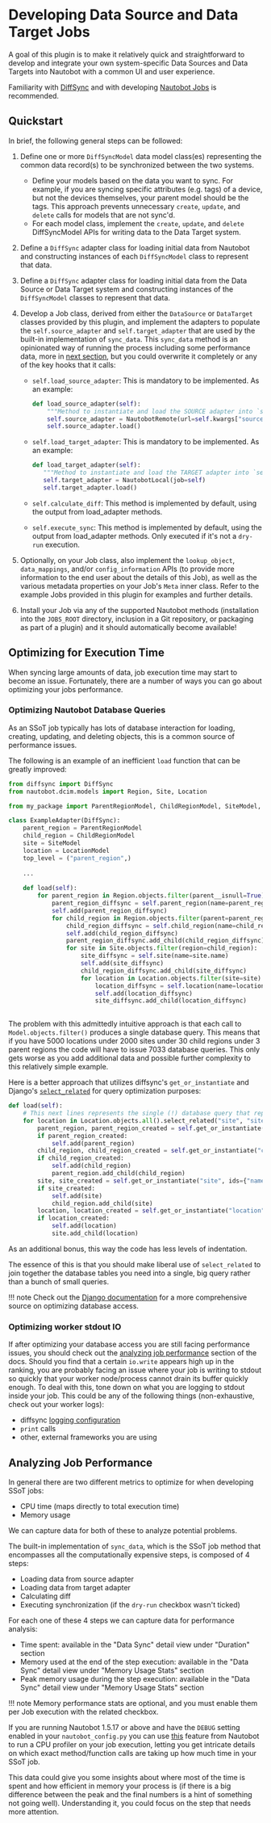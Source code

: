 # Developing Data Source and Data Target Jobs

A goal of this plugin is to make it relatively quick and straightforward to develop and integrate your own system-specific Data Sources and Data Targets into Nautobot with a common UI and user experience.

Familiarity with [DiffSync](https://diffsync.readthedocs.io/en/latest/) and with developing [Nautobot Jobs](https://nautobot.readthedocs.io/en/latest/additional-features/jobs/) is recommended.

## Quickstart

In brief, the following general steps can be followed:

1. Define one or more `DiffSyncModel` data model class(es) representing the common data record(s) to be synchronized between the two systems.

   - Define your models based on the data you want to sync. For example, if you are syncing specific attributes (e.g. tags) of a device, but not the devices themselves, your parent model
     should be the tags. This approach prevents unnecessary `create`, `update`, and `delete` calls for models that are not sync'd.
   - For each model class, implement the `create`, `update`, and `delete` DiffSyncModel APIs for writing data to the Data Target system.

2. Define a `DiffSync` adapter class for loading initial data from Nautobot and constructing instances of each `DiffSyncModel` class to represent that data.
3. Define a `DiffSync` adapter class for loading initial data from the Data Source or Data Target system and constructing instances of the `DiffSyncModel` classes to represent that data.

4. Develop a Job class, derived from either the `DataSource` or `DataTarget` classes provided by this plugin, and implement the adapters to populate the `self.source_adapter` and `self.target_adapter` that are used by the built-in implementation of `sync_data`. This `sync_data` method is an opinionated way of running the process including some performance data, more in [next section](#analyze-job-performance), but you could overwrite it completely or any of the key hooks that it calls:

   - `self.load_source_adapter`: This is mandatory to be implemented. As an example:

     ```python
     def load_source_adapter(self):
         """Method to instantiate and load the SOURCE adapter into `self.source_adapter`."""
         self.source_adapter = NautobotRemote(url=self.kwargs["source_url"], token=self.kwargs["source_token"], job=self)
         self.source_adapter.load()
     ```

   - `self.load_target_adapter`: This is mandatory to be implemented. As an example:

     ```python
     def load_target_adapter(self):
        """Method to instantiate and load the TARGET adapter into `self.target_adapter`."""
        self.target_adapter = NautobotLocal(job=self)
        self.target_adapter.load()
     ```

   - `self.calculate_diff`: This method is implemented by default, using the output from load_adapter methods.

   - `self.execute_sync`: This method is implemented by default, using the output from load_adapter methods. Only executed if it's not a `dry-run` execution.

5. Optionally, on your Job class, also implement the `lookup_object`, `data_mappings`, and/or `config_information` APIs (to provide more information to the end user about the details of this Job), as well as the various metadata properties on your Job's `Meta` inner class. Refer to the example Jobs provided in this plugin for examples and further details.
6. Install your Job via any of the supported Nautobot methods (installation into the `JOBS_ROOT` directory, inclusion in a Git repository, or packaging as part of a plugin) and it should automatically become available!

## Optimizing for Execution Time

When syncing large amounts of data, job execution time may start to become an issue. Fortunately, there are a number of ways you can go about optimizing your jobs performance.

### Optimizing Nautobot Database Queries

As an SSoT job typically has lots of database interaction for loading, creating, updating, and deleting objects, this is a common source of performance issues.

The following is an example of an inefficient `load` function that can be greatly improved:

```python
from diffsync import DiffSync
from nautobot.dcim.models import Region, Site, Location

from my_package import ParentRegionModel, ChildRegionModel, SiteModel, LocationModel

class ExampleAdapter(DiffSync):
    parent_region = ParentRegionModel
    child_region = ChildRegionModel
    site = SiteModel
    location = LocationModel
    top_level = ("parent_region",)
    
    ...
    
    def load(self):
        for parent_region in Region.objects.filter(parent__isnull=True):
            parent_region_diffsync = self.parent_region(name=parent_region.name)
            self.add(parent_region_diffsync)
            for child_region in Region.objects.filter(parent=parent_region):
                child_region_diffsync = self.child_region(name=child_region.name)
                self.add(child_region_diffsync)
                parent_region_diffsync.add_child(child_region_diffsync)
                for site in Site.objects.filter(region=child_region):
                    site_diffsync = self.site(name=site.name)
                    self.add(site_diffsync)
                    child_region_diffsync.add_child(site_diffsync)
                    for location in Location.objects.filter(site=site):
                        location_diffsync = self.location(name=location.name)
                        self.add(location_diffsync)
                        site_diffsync.add_child(location_diffsync)
        
```

The problem with this admittedly intuitive approach is that each call to `Model.objects.filter()` produces a single database query. This means that if you have 5000 locations under 2000 sites under 30 child regions under 3 parent regions the code will have to issue 7033 database queries. This only gets worse as you add additional data and possible further complexity to this relatively simple example.

Here is a better approach that utilizes diffsync's `get_or_instantiate` and Django's [`select_related`](https://docs.djangoproject.com/en/3.2/ref/models/querysets/#select-related) for query optimization purposes:

```python
def load(self):
    # This next lines represents the single (!) database query that replaces the 7033 from the previous example
    for location in Location.objects.all().select_related("site", "site__region", "site__region__parent"):
        parent_region, parent_region_created = self.get_or_instantiate("parent_region", ids={"name": location.site.region.parent.name})
        if parent_region_created:
            self.add(parent_region)
        child_region, child_region_created = self.get_or_instantiate("child_region", ids={"name": location.site.region.parent})
        if child_region_created:
            self.add(child_region)
            parent_region.add_child(child_region)
        site, site_created = self.get_or_instantiate("site", ids={"name": location.site.name})
        if site_created:
            self.add(site)
            child_region.add_child(site)
        location, location_created = self.get_or_instantiate("location", ids={"name": location.name})
        if location_created:
            self.add(location)
            site.add_child(location)
```

As an additional bonus, this way the code has less levels of indentation.

The essence of this is that you should make liberal use of `select_related` to join together the database tables you need into a single, big query rather than a bunch of small queries.

!!! note
    Check out the [Django documentation](https://docs.djangoproject.com/en/3.2/topics/db/optimization/) for a more comprehensive source on optimizing database access.

### Optimizing worker stdout IO

If after optimizing your database access you are still facing performance issues, you should check out the [analyzing job performance](#analyzing-job-performance) section of the docs. Should you find that a certain `io.write` appears high up in the ranking, you are probably facing an issue where your job is writing to stdout so quickly that your worker node/process cannot drain its buffer quickly enough. To deal with this, tone down on what you are logging to stdout inside your job. This could be any of the following things (non-exhaustive, check out your worker logs):

- diffsync [logging configuration](https://diffsync.readthedocs.io/en/latest/api/diffsync.logging.html?highlight=logging)
- `print` calls
- other, external frameworks you are using

## Analyzing Job Performance

In general there are two different metrics to optimize for when developing SSoT jobs:

- CPU time (maps directly to total execution time)
- Memory usage

We can capture data for both of these to analyze potential problems.

The built-in implementation of `sync_data`, which is the SSoT job method that encompasses all the computationally expensive steps, is composed of 4 steps:

- Loading data from source adapter
- Loading data from target adapter
- Calculating diff
- Executing synchronization (if the `dry-run` checkbox wasn't ticked)

For each one of these 4 steps we can capture data for performance analysis:

- Time spent: available in the "Data Sync" detail view under "Duration" section
- Memory used at the end of the step execution: available in the "Data Sync" detail view under "Memory Usage Stats" section
- Peak memory usage during the step execution: available in the "Data Sync" detail view under "Memory Usage Stats" section

!!! note
    Memory performance stats are optional, and you must enable them per Job execution with the related checkbox.

If you are running Nautobot 1.5.17 or above and have the `DEBUG` setting enabled in your `nautobot_config.py` you can use [this](https://docs.nautobot.com/projects/core/en/stable/additional-features/jobs/#debugging-job-performance) feature from Nautobot to run a CPU profiler on your job execution, letting you get intricate details on which exact method/function calls are taking up how much time in your SSoT job.

This data could give you some insights about where most of the time is spent and how efficient in memory your process is (if there is a big difference between the peak and the final numbers is a hint of something not going well). Understanding it, you could focus on the step that needs more attention.